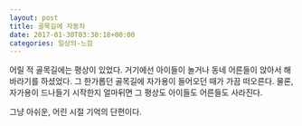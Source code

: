 ```yaml
---
layout: post
title: 골목길에 자동차
date: 2017-01-30T03:30:18+00:00
categories: 일상의-느낌
---
```

어릴 적 골목길에는 평상이 있었다. 거기에선 아이들이 놀거나 동네 어른들이 앉아서 해바라기를 하셨었다. 그 한가롭던 골목길에 자가용이 들어오던 때가 가끔 떠오른다. 물론, 자가용이 드나들기 시작한지 얼마뒤면 그 평상도 아이들도 어른들도 사라진다.

그냥 아쉬운, 어린 시절 기억의 단편이다.
